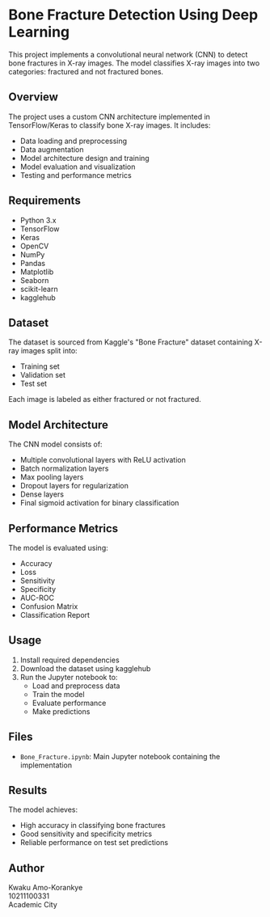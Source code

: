 # Bone Fracture Detection Using Deep Learning

This project implements a convolutional neural network (CNN) to detect bone fractures in X-ray images. The model classifies X-ray images into two categories: fractured and not fractured bones.

## Overview

The project uses a custom CNN architecture implemented in TensorFlow/Keras to classify bone X-ray images. It includes:

- Data loading and preprocessing
- Data augmentation
- Model architecture design and training 
- Model evaluation and visualization
- Testing and performance metrics

## Requirements

- Python 3.x
- TensorFlow 
- Keras
- OpenCV
- NumPy
- Pandas 
- Matplotlib
- Seaborn
- scikit-learn
- kagglehub

## Dataset

The dataset is sourced from Kaggle's "Bone Fracture" dataset containing X-ray images split into:
- Training set
- Validation set  
- Test set

Each image is labeled as either fractured or not fractured.

## Model Architecture

The CNN model consists of:
- Multiple convolutional layers with ReLU activation
- Batch normalization layers
- Max pooling layers
- Dropout layers for regularization
- Dense layers
- Final sigmoid activation for binary classification

## Performance Metrics

The model is evaluated using:
- Accuracy
- Loss
- Sensitivity
- Specificity
- AUC-ROC
- Confusion Matrix
- Classification Report

## Usage

1. Install required dependencies
2. Download the dataset using kagglehub
3. Run the Jupyter notebook to:
   - Load and preprocess data
   - Train the model
   - Evaluate performance 
   - Make predictions

## Files

- `Bone_Fracture.ipynb`: Main Jupyter notebook containing the implementation

## Results

The model achieves:
- High accuracy in classifying bone fractures
- Good sensitivity and specificity metrics
- Reliable performance on test set predictions

## Author

Kwaku Amo-Korankye<br>10211100331<br>Academic City
